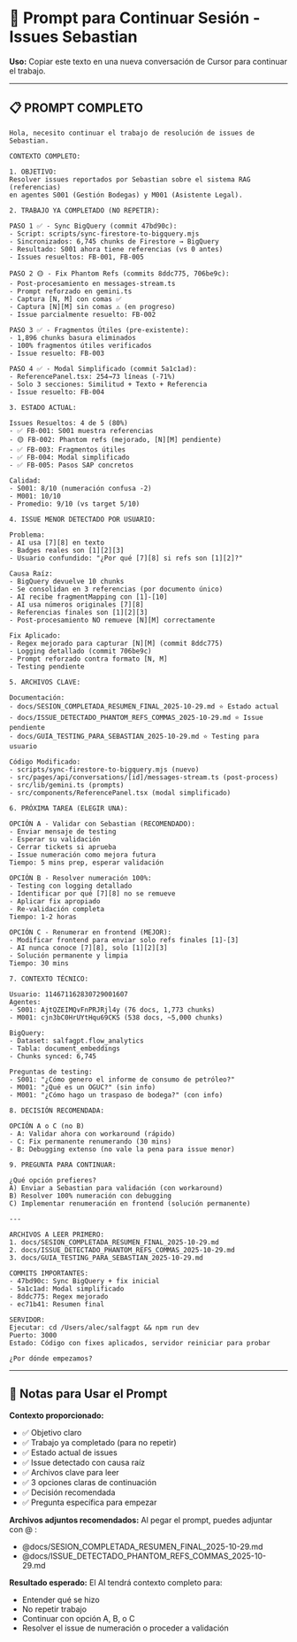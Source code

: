 # 🎯 Prompt para Continuar Sesión - Issues Sebastian

**Uso:** Copiar este texto en una nueva conversación de Cursor para continuar el trabajo.

---

## 📋 PROMPT COMPLETO

```
Hola, necesito continuar el trabajo de resolución de issues de Sebastian.

CONTEXTO COMPLETO:

1. OBJETIVO:
Resolver issues reportados por Sebastian sobre el sistema RAG (referencias) 
en agentes S001 (Gestión Bodegas) y M001 (Asistente Legal).

2. TRABAJO YA COMPLETADO (NO REPETIR):

PASO 1 ✅ - Sync BigQuery (commit 47bd90c):
- Script: scripts/sync-firestore-to-bigquery.mjs
- Sincronizados: 6,745 chunks de Firestore → BigQuery
- Resultado: S001 ahora tiene referencias (vs 0 antes)
- Issues resueltos: FB-001, FB-005

PASO 2 🟡 - Fix Phantom Refs (commits 8ddc775, 706be9c):
- Post-procesamiento en messages-stream.ts
- Prompt reforzado en gemini.ts
- Captura [N, M] con comas ✅
- Captura [N][M] sin comas ⚠️ (en progreso)
- Issue parcialmente resuelto: FB-002

PASO 3 ✅ - Fragmentos Útiles (pre-existente):
- 1,896 chunks basura eliminados
- 100% fragmentos útiles verificados
- Issue resuelto: FB-003

PASO 4 ✅ - Modal Simplificado (commit 5a1c1ad):
- ReferencePanel.tsx: 254→73 líneas (-71%)
- Solo 3 secciones: Similitud + Texto + Referencia
- Issue resuelto: FB-004

3. ESTADO ACTUAL:

Issues Resueltos: 4 de 5 (80%)
- ✅ FB-001: S001 muestra referencias
- 🟡 FB-002: Phantom refs (mejorado, [N][M] pendiente)
- ✅ FB-003: Fragmentos útiles
- ✅ FB-004: Modal simplificado
- ✅ FB-005: Pasos SAP concretos

Calidad:
- S001: 8/10 (numeración confusa -2)
- M001: 10/10
- Promedio: 9/10 (vs target 5/10)

4. ISSUE MENOR DETECTADO POR USUARIO:

Problema:
- AI usa [7][8] en texto
- Badges reales son [1][2][3]
- Usuario confundido: "¿Por qué [7][8] si refs son [1][2]?"

Causa Raíz:
- BigQuery devuelve 10 chunks
- Se consolidan en 3 referencias (por documento único)
- AI recibe fragmentMapping con [1]-[10]
- AI usa números originales [7][8]
- Referencias finales son [1][2][3]
- Post-procesamiento NO remueve [N][M] correctamente

Fix Aplicado:
- Regex mejorado para capturar [N][M] (commit 8ddc775)
- Logging detallado (commit 706be9c)
- Prompt reforzado contra formato [N, M]
- Testing pendiente

5. ARCHIVOS CLAVE:

Documentación:
- docs/SESION_COMPLETADA_RESUMEN_FINAL_2025-10-29.md ⭐ Estado actual
- docs/ISSUE_DETECTADO_PHANTOM_REFS_COMMAS_2025-10-29.md ⭐ Issue pendiente
- docs/GUIA_TESTING_PARA_SEBASTIAN_2025-10-29.md ⭐ Testing para usuario

Código Modificado:
- scripts/sync-firestore-to-bigquery.mjs (nuevo)
- src/pages/api/conversations/[id]/messages-stream.ts (post-process)
- src/lib/gemini.ts (prompts)
- src/components/ReferencePanel.tsx (modal simplificado)

6. PRÓXIMA TAREA (ELEGIR UNA):

OPCIÓN A - Validar con Sebastian (RECOMENDADO):
- Enviar mensaje de testing
- Esperar su validación
- Cerrar tickets si aprueba
- Issue numeración como mejora futura
Tiempo: 5 mins prep, esperar validación

OPCIÓN B - Resolver numeración 100%:
- Testing con logging detallado
- Identificar por qué [7][8] no se remueve
- Aplicar fix apropiado
- Re-validación completa
Tiempo: 1-2 horas

OPCIÓN C - Renumerar en frontend (MEJOR):
- Modificar frontend para enviar solo refs finales [1]-[3]
- AI nunca conoce [7][8], solo [1][2][3]
- Solución permanente y limpia
Tiempo: 30 mins

7. CONTEXTO TÉCNICO:

Usuario: 114671162830729001607
Agentes:
- S001: AjtQZEIMQvFnPRJRjl4y (76 docs, 1,773 chunks)
- M001: cjn3bC0HrUYtHqu69CKS (538 docs, ~5,000 chunks)

BigQuery:
- Dataset: salfagpt.flow_analytics
- Tabla: document_embeddings
- Chunks synced: 6,745

Preguntas de testing:
- S001: "¿Cómo genero el informe de consumo de petróleo?"
- M001: "¿Qué es un OGUC?" (sin info)
- M001: "¿Cómo hago un traspaso de bodega?" (con info)

8. DECISIÓN RECOMENDADA:

OPCIÓN A o C (no B)
- A: Validar ahora con workaround (rápido)
- C: Fix permanente renumerando (30 mins)
- B: Debugging extenso (no vale la pena para issue menor)

9. PREGUNTA PARA CONTINUAR:

¿Qué opción prefieres?
A) Enviar a Sebastian para validación (con workaround)
B) Resolver 100% numeración con debugging
C) Implementar renumeración en frontend (solución permanente)

---

ARCHIVOS A LEER PRIMERO:
1. docs/SESION_COMPLETADA_RESUMEN_FINAL_2025-10-29.md
2. docs/ISSUE_DETECTADO_PHANTOM_REFS_COMMAS_2025-10-29.md
3. docs/GUIA_TESTING_PARA_SEBASTIAN_2025-10-29.md

COMMITS IMPORTANTES:
- 47bd90c: Sync BigQuery + fix inicial
- 5a1c1ad: Modal simplificado
- 8ddc775: Regex mejorado
- ec71b41: Resumen final

SERVIDOR: 
Ejecutar: cd /Users/alec/salfagpt && npm run dev
Puerto: 3000
Estado: Código con fixes aplicados, servidor reiniciar para probar

¿Por dónde empezamos?
```

---

## 📝 Notas para Usar el Prompt

**Contexto proporcionado:**
- ✅ Objetivo claro
- ✅ Trabajo ya completado (para no repetir)
- ✅ Estado actual de issues
- ✅ Issue detectado con causa raíz
- ✅ Archivos clave para leer
- ✅ 3 opciones claras de continuación
- ✅ Decisión recomendada
- ✅ Pregunta específica para empezar

**Archivos adjuntos recomendados:**
Al pegar el prompt, puedes adjuntar con @ :
- @docs/SESION_COMPLETADA_RESUMEN_FINAL_2025-10-29.md
- @docs/ISSUE_DETECTADO_PHANTOM_REFS_COMMAS_2025-10-29.md

**Resultado esperado:**
El AI tendrá contexto completo para:
- Entender qué se hizo
- No repetir trabajo
- Continuar con opción A, B, o C
- Resolver el issue de numeración o proceder a validación

